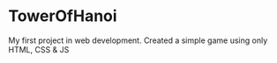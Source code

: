 # TowerOfHanoi
 My first project in web development. Created a simple game using only HTML, CSS & JS
